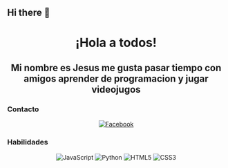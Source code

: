 ## Hi there 👋
<h1 align="center">¡Hola a todos!</h1>
<h2 align="center">Mi nombre es Jesus me gusta pasar tiempo con amigos aprender de programacion y jugar videojugos </h2>

###  Contacto
<p align="center">
  <a href="[Tu perfil de Facebook]"><img src="https://img.shields.io/badge/Facebook-blue?style=for-the-badge&logo=facebook&logoColor=white" alt="Facebook"></a>

###  Habilidades
<p align="center">
  <img src="https://img.shields.io/badge/JavaScript-yellow?style=for-the-badge&logo=javascript" alt="JavaScript">
  <img src="https://img.shields.io/badge/Python-blue?style=for-the-badge&logo=python" alt="Python">
  <img src="https://img.shields.io/badge/HTML5-blue?style=for-the-badge&logo=html5" alt="HTML5">
  <img src="https://img.shields.io/badge/CSS3-blue?style=for-the-badge&logo=css3" alt="CSS3">
</p>
<!--
**Elmaldonado18/Elmaldonado18** is a ✨ _special_ ✨ repository because its `README.md` (this file) appears on your GitHub profile.

Here are some ideas to get you started:

- 🔭 I’m currently working on ...
- 🌱 I’m currently learning ...
- 👯 I’m looking to collaborate on ...
- 🤔 I’m looking for help with ...
- 💬 Ask me about ...
- 📫 How to reach me: ...
- 😄 Pronouns: ...
- ⚡ Fun fact: ...
-->
